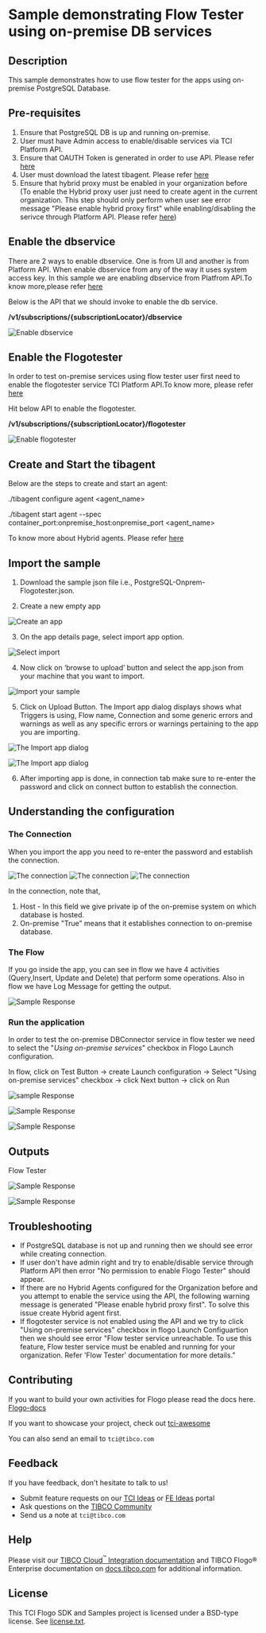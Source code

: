 # Sample demonstrating Flow Tester using on-premise DB services

## Description

This sample demonstrates how to use flow tester for the apps using on-premise PostgreSQL Database.

## Pre-requisites

1. Ensure that PostgreSQL DB is up and running on-premise.
2. User must have Admin access to enable/disable services via TCI Platform API.
3. Ensure that OAUTH Token is generated in order to use API. Please refer [here](https://integration.cloud.tibco.com/docs/#Subsystems/tci-api/getstarted/basics/enable-api-access.html?Highlight=OAUTH%20Token)
4. User must download the latest tibagent. Please refer [here](https://integration.cloud.tibco.com/docs/#tci/using/hybrid-agent/installing-configuring-running-agent.html?TocPath=Using%2520TIBCO%2520Cloud%25E2%2584%25A2%2520Integration%257CUsing%2520the%2520TIBCO%2520Cloud%25E2%2584%25A2%2520Integration%2520-%2520Hybrid%2520Agent%257C_____4)
5. Ensure that hybrid proxy must be enabled in your organization before (To enable the Hybrid proxy user just need to create agent in the current organization. This step should only perform when user see error message "Please enable hybrid proxy first" while enabling/disabling the serivce through Platform API. Please refer [here](https://integration.cloud.tibco.com/docs/#tci/using/hybrid-agent/installing-configuring-running-agent.html?TocPath=Using%2520TIBCO%2520Cloud%25E2%2584%25A2%2520Integration%257CUsing%2520the%2520TIBCO%2520Cloud%25E2%2584%25A2%2520Integration%2520-%2520Hybrid%2520Agent%257C_____4))

## Enable the dbservice

There are 2 ways to enable dbservice. One is from UI and another is from Platform API. When enable dbservice from any of the way it uses system access key.
In this sample we are enabling dbservice from Platfrom API.To know more,please refer [here](https://integration.cloud.tibco.com/docs/#Subsystems/tci-api/organization/enable-dbservice.html?TocPath=TIBCO%2520Cloud%25E2%2584%25A2%2520Integration%2520API%257CManaging%2520an%2520Organization%2520with%2520the%2520TIBCO%2520Cloud%25E2%2584%25A2%2520Integration%2520API%257C_____4)

Below is the API that we should invoke to enable the db service. 

**/v1/subscriptions/{subscriptionLocator}/dbservice**

![Enable dbservice](../../import-screenshots/Onpremise_Postgresql/enable_dbservice.png)
 
## Enable the Flogotester

In order to test on-premise services using flow tester user first need to enable the flogotester service TCI Platform API.To know more, please refer [here](https://integration.cloud.tibco.com/docs/#Subsystems/tci-api/organization/flogo-tester-access.html?TocPath=TIBCO%2520Cloud%25E2%2584%25A2%2520Integration%2520API%257CManaging%2520an%2520Organization%2520with%2520the%2520TIBCO%2520Cloud%25E2%2584%25A2%2520Integration%2520API%257C_____11)

Hit below API to enable the flogotester.

**/v1/subscriptions/{subscriptionLocator}/flogotester**

![Enable flogotester](../../import-screenshots/Onpremise_Postgresql/enable_flogotester.png)

## Create and Start the tibagent

Below are the steps to create and start an agent:

./tibagent configure agent <agent_name> 

./tibagent start agent --spec container_port:onpremise_host:onpremise_port <agent_name>

To know more about Hybrid agents. Please refer [here](https://integration.cloud.tibco.com/docs/#tci/using/hybrid-agent/agent-command-reference.html?TocPath=Using%2520TIBCO%2520Cloud%25E2%2584%25A2%2520Integration%257CUsing%2520the%2520TIBCO%2520Cloud%25E2%2584%25A2%2520Integration%2520-%2520Hybrid%2520Agent%257C_____5)

## Import the sample

1. Download the sample json file i.e., PostgreSQL-Onprem-Flogotester.json.

2. Create a new empty app

![Create an app](../../import-screenshots/sqlserver_screenshot/1.png)

3. On the app details page, select import app option.

![Select import](../../import-screenshots/sqlserver_screenshot/2.png)

4. Now click on ‘browse to upload’ button and select the app.json from your machine that you want to import.

![Import your sample](../../import-screenshots/Onpremise_Postgresql/3.png)

5. Click on Upload Button. The Import app dialog displays shows what Triggers is using, Flow name, Connection and some generic errors and warnings as well as any specific errors or warnings pertaining to the app you are importing.

![The Import app dialog](../../import-screenshots/Onpremise_Postgresql/4.png)

![The Import app dialog](../../import-screenshots/Onpremise_Postgresql/5.png)

6. After importing app is done, in connection tab make sure to re-enter the password and click on connect button to establish the connection.

## Understanding the configuration

### The Connection

When you import the app you need to re-enter the password and establish the connection.

![The connection](../../import-screenshots/Onpremise_Postgresql/6.png)
![The connection](../../import-screenshots/Onpremise_Postgresql/7.png)
![The connection](../../import-screenshots/Onpremise_Postgresql/8.png)

In the connection, note that,
1. Host - In this field we give private ip of the on-premise system on which database is hosted.
2. On-premise "True" means that it establishes connection to on-premise database.

### The Flow

If you go inside the app, you can see in flow we have 4 activities (Query,Insert, Update and Delete) that perform some operations.
Also in flow we have Log Message for getting the output.

![Sample Response](../../import-screenshots/Onpremise_Postgresql/9.png)

### Run the application

In order to test the on-premise DBConnector service in flow tester we need to select the "*Using on-premise services*" checkbox in Flogo Launch configuration.
 
In flow, click on Test Button -> create Launch configuration -> Select "Using on-premise services" checkbox -> click Next button -> click on Run

![sample Response](../../import-screenshots/Onpremise_Postgresql/10.png)

![Sample Response](../../import-screenshots/Onpremise_Postgresql/11.png)

![Sample Response](../../import-screenshots/Onpremise_Postgresql/12.png)

## Outputs

Flow Tester

![Sample Response](../../import-screenshots/Onpremise_Postgresql/13.png)

![Sample Response](../../import-screenshots/Onpremise_Postgresql/14.png)


## Troubleshooting

* If PostgreSQL database is not up and running then we should see error while creating connection.
* If user don't have admin right and try to enable/disable service through Platform API then error "No permission to enable Flogo Tester" should appear.
* If there are no Hybrid Agents configured for the Organization before and you attempt to enable the service using the API, the following warning message is generated "Please enable hybrid proxy first". To solve this issue create Hybrid agent first.
* If flogotester service is not enabled using the API and we try to click "Using on-premise services" checkbox in flogo Launch Configuartion then we should see error "Flow tester service unreachable. To use this feature, Flow tester service must be enabled and running for your organization. Refer 'Flow Tester' documentation for more details."

## Contributing

If you want to build your own activities for Flogo please read the docs here. [Flogo-docs](https://tibcosoftware.github.io/flogo/)

If you want to showcase your project, check out [tci-awesome](https://github.com/TIBCOSoftware/tci-awesome)

You can also send an email to `tci@tibco.com`

## Feedback

If you have feedback, don't hesitate to talk to us!

* Submit feature requests on our [TCI Ideas](https://ideas.tibco.com/?project=TCI) or [FE Ideas](https://ideas.tibco.com/?project=FE) portal
* Ask questions on the [TIBCO Community](https://community.tibco.com/answers/product/344006)
* Send us a note at `tci@tibco.com`

## Help

Please visit our [TIBCO Cloud<sup>&trade;</sup> Integration documentation](https://integration.cloud.tibco.com/docs/) and TIBCO Flogo® Enterprise documentation on [docs.tibco.com](https://docs.tibco.com/) for additional information.

## License

This TCI Flogo SDK and Samples project is licensed under a BSD-type license. See [license.txt](license.txt).


